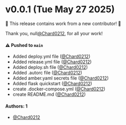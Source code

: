 # v0.0.1 (Tue May 27 2025)

:tada: This release contains work from a new contributor! :tada:

Thank you, null[@Chard0212](https://github.com/Chard0212), for all your work!

#### ⚠️ Pushed to `main`

- Added deploy.yml file ([@Chard0212](https://github.com/Chard0212))
- Added release.yml file ([@Chard0212](https://github.com/Chard0212))
- Added deploy.sh file ([@Chard0212](https://github.com/Chard0212))
- Added .autorc file ([@Chard0212](https://github.com/Chard0212))
- Added amber.yaml secrets file ([@Chard0212](https://github.com/Chard0212))
- Added flask quickstart ([@Chard0212](https://github.com/Chard0212))
- create .docker-compose.yml ([@Chard0212](https://github.com/Chard0212))
- create README.md ([@Chard0212](https://github.com/Chard0212))

#### Authors: 1

- [@Chard0212](https://github.com/Chard0212)
